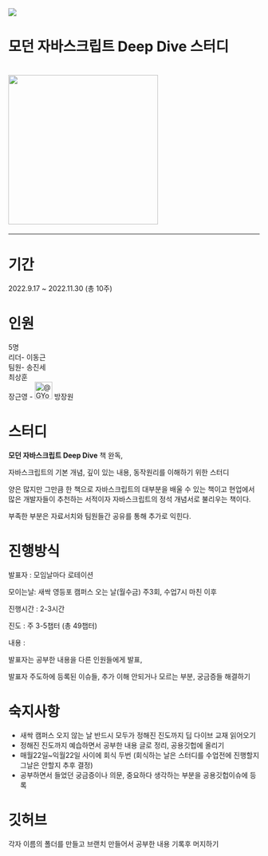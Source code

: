 <img src="https://img.shields.io/badge/자바스크립트 스터디-F7DF1E?style=flat&logo=JavaScript&logoColor=black"/>

#  모던 자바스크립트 Deep Dive 스터디 <br>
#  <img src="https://images.velog.io/images/hustle-dev/post/9a376a17-0fb6-4689-9553-4e454ce1b3ca/%E1%84%86%E1%85%A9%E1%84%83%E1%85%A5%E1%86%AB%20%E1%84%8C%E1%85%A1%E1%84%87%E1%85%A1%E1%84%89%E1%85%B3%E1%84%8F%E1%85%B3%E1%84%85%E1%85%B5%E1%86%B8%E1%84%90%E1%85%B3.png" width='300' /> 

---

# 기간
  
2022.9.17 ~ 2022.11.30 (총 10주)  
  
# 인원  
  
5명  
리더- 이동근  
팀원- 송진세  
      최상훈  
      장근영 - <img class="avatar avatar-user" src="https://avatars.githubusercontent.com/u/87963075?s=70&amp;v=4" width="35" height="35" alt="@GYoungJang" />
      방장원  

# 스터디

**모던 자바스크립트 Deep Dive**  책 완독, 

자바스크립트의 기본 개념, 깊이 있는 내용, 동작원리를 이해하기 위한 스터디 

양은 많지만 그만큼 한 책으로 자바스크립트의 대부분을 배울 수 있는 책이고 현업에서 많은 개발자들이 추천하는 서적이자 자바스크립트의 정석 개념서로 불리우는 책이다.

부족한 부분은 자료서치와 팀원들간 공유를 통해 추가로 익힌다.

# 진행방식

발표자 : 모임날마다 로테이션

모이는날: 새싹 영등포 캠퍼스 오는 날(월수금) 주3회, 수업7시 마친 이후

진행시간 : 2-3시간

진도 : 주 3-5챕터 (총 49챕터)

내용 : 

발표자는 공부한 내용을 다른 인원들에게 발표,

발표자 주도하에 등록된 이슈들, 추가 이해 안되거나 모르는 부분, 궁금증들 해결하기

# 숙지사항

- 새싹 캠퍼스 오지 않는 날 반드시 모두가 정해진 진도까지 딥 다이브 교재 읽어오기
- 정해진 진도까지 예습하면서 공부한 내용 글로 정리, 공용깃헙에 올리기
- 매월22일~익월22일 사이에 회식 두번 (회식하는 날은 스터디를 수업전에 진행할지 그날은 안할지 추후 결정)
- 공부하면서 들었던 궁금증이나 의문, 중요하다 생각하는 부분을 공용깃헙이슈에 등록

# 깃허브

각자 이름의 폴더를 만들고 
브랜치 만들어서 공부한 내용 기록후 머지하기

